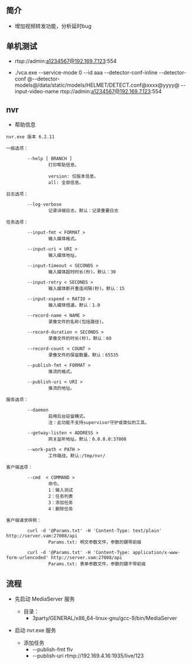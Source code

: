 ## 简介

+ 增加视频转发功能，分析延时bug

## 单机测试

+ rtsp://admin:a1234567@192.169.7.123:554

+ ./vca.exe --service-mode 0 --id aaa --detector-conf-inline --detector-conf @--detector-models@/data/static/models/HELMET/DETECT.conf@xxxx@yyyy@ --input-video-name rtsp://admin:a1234567@192.169.7.123:554 

## nvr

+ 帮助信息
```
nvr.exe 版本 6.2.11

一般选项：

        --help [ BRANCH ]
                打印帮助信息。

                version: 仅版本信息。
                all: 全部信息。

日志选项：

        --log-verbose
                记录详细日志。默认：记录重要日志

任务选项：

        --input-fmt < FORMAT >
                输入媒体格式。

        --input-uri < URI >
                输入媒体地址。

        --input-timeout < SECONDS >
                输入媒体超时时长(秒)。默认：30

        --input-retry < SECONDS >
                输入媒体断开重连间隔(秒)。默认：15

        --input-xspeed < RATIO >
                输入媒体倍速。默认：1.0

        --record-name < NAME >
                录像文件的名称(包括路径)。

        --record-duration < SECONDS >
                录像文件的时长(秒)。默认：60

        --record-count < COUNT >
                录像文件的保留数量。默认：65535

        --publish-fmt < FORMAT >
                推流的格式。

        --publish-uri < URI >
                推流的地址。

服务选项：

        --daemon
                启用后台驻留模式。
                注：此功能不支持supervisor守护或类似的工具。

        --getway-listen < ADDRESS > 
                网关监听地址。默认：0.0.0.0:37008

        --work-path < PATH >
                工作路径。默认:/tmp/nvr/

客户端选项：

        --cmd  < COMMAND >
                命令。
                1：输入测试
                2：任务列表
                3：添加任务
                4：删除任务

客户端请求样例：

        curl -d '@Params.txt' -H 'Content-Type: text/plain' http://server.vam:27008/api
                Params.txt: 明文参数文件，参数的键带前缀

        curl -d '@Params.txt' -H 'Content-Type: application/x-www-form-urlencoded' http://server.vam:27008/api
                Params.txt: 表单参数文件，参数的键不带前缀
```

## 流程

+ 先启动 MediaServer 服务
  + 目录：
    + 3party/GENERAL/x86_64-linux-gnu/gcc-9/bin/MediaServer

+ 启动 nvr.exe 服务
  + 添加任务
    + --publish-fmt flv
    + --publish-uri rtmp://192.169.4.16:1935/live/123